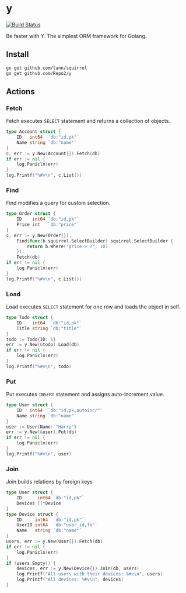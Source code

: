 # y

[![Build Status](https://travis-ci.org/Repo2/y.svg?branch=master)](https://travis-ci.org/Repo2/y)

Be faster with Y. The simplest ORM framework for Golang.

## Install

```bash
go get github.com/lann/squirrel
go get github.com/Repo2/y
```

## Actions

### Fetch
Fetch executes ```SELECT``` statement and returns a collection of objects.
```go
type Account struct {
    ID   int64  `db:"id,pk"`
    Name string `db:"name"`
}
c, err := y.New(Account{}).Fetch(db)
if err != nil {
    log.Panicln(err)
}
log.Printf("%#v\n", c.List())
```

### Find
Find modifies a query for custom selection.
```go
type Order struct {
    ID    int64 `db:"id,pk"`
    Price int   `db:"price"`
}
c, err := y.New(Order{}).
    Find(func(b squirrel.SelectBuilder) squirrel.SelectBuilder {
        return b.Where("price > ?", 10)
    }).
    Fetch(db)
if err != nil {
    log.Panicln(err)
}
log.Printf("%#v\n", c.List())
```

### Load
Load executes ```SELECT``` statement for one row and loads the object in self.
```go
type Todo struct {
    ID    int64  `db:"id,pk"`
    Title string `db:"title"`
}
todo := Todo{ID: 1}
err := y.New(&todo).Load(db)
if err != nil {
    log.Panicln(err)
}
log.Printf("%#v\n", todo)
```

### Put
Put executes ```INSERT``` statement and assigns auto-increment value.
```go
type User struct {
    ID   int64  `db:"id,pk,autoincr"`
    Name string `db:"name"`
}
user := User{Name: "Harry"}
err := y.New(&user).Put(db)
if err != nil {
    log.Panicln(err)
}
log.Printf("%#v\n", user)
```

### Join
Join builds relations by foreign keys
```go
type User struct {
    ID      int64 `db:"id,pk"`
    Devices []*Device
}
type Device struct {
    ID     int64  `db:"id,pk"`
    UserID int64  `db:"user_id,fk"`
    Name   string `db:"name"`
}
users, err := y.New(User{}).Fetch(db)
if err != nil {
    log.Panicln(err)
}
if !users.Empty() {
    devices, err := y.New(Device{}).Join(db, users)
    log.Printf("All users with their devices: %#v\n", users)
    log.Printf("All devices: %#v\n", devices)
}
```
